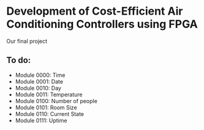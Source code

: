 # Development of Cost-Efficient Air Conditioning Controllers using FPGA
Our final project

## To do:

- Module 0000:	Time
- Module 0001:	Date
- Module 0010:	Day
- Module 0011:	Temperature
- Module 0100:	Number of people
- Module 0101:	Room Size
- Module 0110:	Current State
- Module 0111:	Uptime
